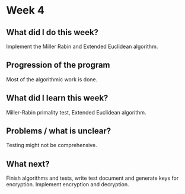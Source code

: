 # Week 4
## What did I do this week?
Implement the Miller Rabin and Extended Euclidean algorithm.

## Progression of the program
Most of the algorithmic work is done.

## What did I learn this week?
Miller-Rabin primality test, Extended Euclidean algorithm.

## Problems / what is unclear?
Testing might not be comprehensive.

## What next?
Finish algorithms and tests, write test document and generate keys for encryption. Implement encryption and decryption.
